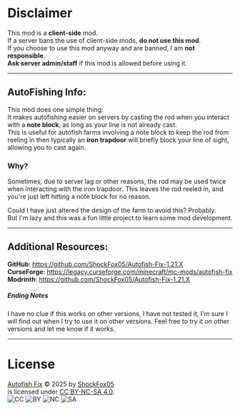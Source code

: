 # **Disclaimer**
This mod is a **client-side** mod.  
If a server bans the use of client-side mods, **do not use this mod**.  
If you choose to use this mod anyway and are banned, I am **not responsible**.  
**Ask server admin/staff** if this mod is allowed before using it.

---

## AutoFishing Info:
This mod does one simple thing:  
It makes autofishing easier on servers by casting the rod when you interact with a **note block**, as long as your line 
is not already cast.  
This is useful for autofish farms involving a note block to keep the rod from reeling in then 
typically an **iron trapdoor** will briefly block your line of sight, allowing you to cast again.

###  Why?
Sometimes, due to server lag or other reasons, the rod may be used twice when interacting with the iron trapdoor. This 
leaves the rod reeled in, and you're just left hitting a note block for no reason.  

Could I have just altered the design of the farm to avoid this? Probably.  
But I'm lazy and this was a fun little project to learn some mod development.

---

## Additional Resources: 

**GitHub**: https://github.com/ShockFox05/Autofish-Fix-1.21.X  
**CurseForge**: https://legacy.curseforge.com/minecraft/mc-mods/autofish-fix  
**Modrinth**: https://github.com/ShockFox05/Autofish-Fix-1.21.X

##### Ending Notes
I have no clue if this works on other versions, I have not tested it, I'm sure I will find out when I try to use it on
other versions. Feel free to try it on other versions and let me know if it works.

---

# License

[Autofish Fix](https://github.com/ShockFox05/Autofish-Fix-1.21.X) © 2025 by [ShockFox05](https://github.com/ShockFox05)  
is licensed under [CC BY-NC-SA 4.0](https://creativecommons.org/licenses/by-nc-sa/4.0/).  
![CC](https://mirrors.creativecommons.org/presskit/icons/cc.svg)
![BY](https://mirrors.creativecommons.org/presskit/icons/by.svg)
![NC](https://mirrors.creativecommons.org/presskit/icons/nc.svg)
![SA](https://mirrors.creativecommons.org/presskit/icons/sa.svg)
